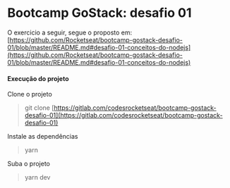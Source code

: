 # Bootcamp GoStack: desafio 01

O exercicio a seguir, segue o proposto em:
[https://github.com/Rocketseat/bootcamp-gostack-desafio-01/blob/master/README.md#desafio-01-conceitos-do-nodejs](https://github.com/Rocketseat/bootcamp-gostack-desafio-01/blob/master/README.md#desafio-01-conceitos-do-nodejs)


#### Execução do projeto

Clone o projeto 
> git clone [https://gitlab.com/codesrocketseat/bootcamp-gostack-desafio-01](https://gitlab.com/codesrocketseat/bootcamp-gostack-desafio-01)

Instale as dependências
> yarn

Suba o projeto
> yarn dev
